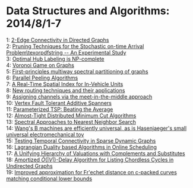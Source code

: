 # Data Structures and Algorithms: 2014/8/1-7  
1: [2-Edge Connectivity in Directed Graphs](https://doi.org/10.48550/arXiv.1407.3041)  
2: [Pruning Techniques for the Stochastic on-time Arrival  Problem\texorpdfstring -- An Experimental Study](https://doi.org/10.48550/arXiv.1407.8295)  
3: [Optimal Hub Labeling is NP-complete](https://doi.org/10.48550/arXiv.1407.8373)  
4: [Voronoi Game on Graphs](https://doi.org/10.48550/arXiv.1407.8474)  
5: [First-principles multiway spectral partitioning of graphs](https://doi.org/10.48550/arXiv.1209.5969)  
6: [Parallel Peeling Algorithms](https://doi.org/10.48550/arXiv.1302.7014)  
7: [A Real-Time Spatial Index for In-Vehicle Units](https://doi.org/10.48550/arXiv.1408.0114)  
8: [New routing techniques and their applications](https://doi.org/10.48550/arXiv.1407.6730)  
9: [Assigning channels via the meet-in-the-middle approach](https://doi.org/10.48550/arXiv.1407.7161)  
10: [Vertex Fault Tolerant Additive Spanners](https://doi.org/10.48550/arXiv.1408.0409)  
11: [Parameterized TSP: Beating the Average](https://doi.org/10.48550/arXiv.1408.0531)  
12: [Almost-Tight Distributed Minimum Cut Algorithms](https://doi.org/10.48550/arXiv.1408.0557)  
13: [Spectral Approaches to Nearest Neighbor Search](https://doi.org/10.48550/arXiv.1408.0751)  
14: [Wang's B machines are efficiently universal, as is Hasenjaeger's small  universal electromechanical toy](https://doi.org/10.48550/arXiv.1304.0053)  
15: [Testing Temporal Connectivity in Sparse Dynamic Graphs](https://doi.org/10.48550/arXiv.1404.7634)  
16: [Lagrangian Duality based Algorithms in Online Scheduling](https://doi.org/10.48550/arXiv.1408.0965)  
17: [A Unifying Hierarchy of Valuations with Complements and Substitutes](https://doi.org/10.48550/arXiv.1408.1211)  
18: [Amortized $\tilde{O}(|V|)$-Delay Algorithm for Listing Chordless Cycles  in Undirected Graphs](https://doi.org/10.48550/arXiv.1408.1265)  
19: [Improved approximation for Fr\'echet distance on c-packed curves  matching conditional lower bounds](https://doi.org/10.48550/arXiv.1408.1340)  